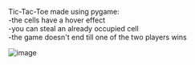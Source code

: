 Tic-Tac-Toe made using pygame:                                                              
-the cells have a hover effect                                                                                                        
-you can steal an already occupied cell                                                                                             
-the game doesn't end till one of the two players wins                                                          


![image](https://github.com/user-attachments/assets/03e934d9-26ad-4611-975c-47232fffe150)

